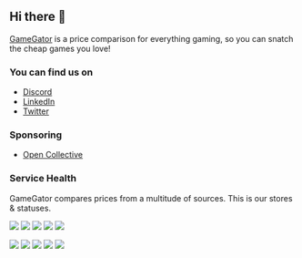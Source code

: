 ## Hi there 👋

[GameGator](https://gamegator.net) is a price comparison for everything gaming, so you can snatch the cheap games you love!

### You can find us on
* [Discord](https://discord.com/invite/GRD85KY)
* [LinkedIn](https://www.linkedin.com/company/gamegator)
* [Twitter](https://twitter.com/gamegatornet)

### Sponsoring
* [Open Collective](https://opencollective.com/gamegator)

### Service Health
GameGator compares prices from a multitude of sources. This is our stores & statuses.

![](https://healthchecks.io/badge/787e8634-e44a-48a8-bd4f-6656aa/oqU6UpXs/2game.svg)
![](https://healthchecks.io/badge/787e8634-e44a-48a8-bd4f-6656aa/UpIoJOwx/eneba.svg)
![](https://healthchecks.io/badge/787e8634-e44a-48a8-bd4f-6656aa/yDI7I9Lr/epic.svg)
![](https://healthchecks.io/badge/787e8634-e44a-48a8-bd4f-6656aa/RyhNg5st/fanatical.svg)
![](https://healthchecks.io/badge/787e8634-e44a-48a8-bd4f-6656aa/1BJ2oTjP/gog.svg)


![](https://healthchecks.io/badge/787e8634-e44a-48a8-bd4f-6656aa/hi2wH9Un/greenmangaming.svg)
![](https://healthchecks.io/badge/787e8634-e44a-48a8-bd4f-6656aa/nCDLCxrR/hrk.svg)
![](https://healthchecks.io/badge/787e8634-e44a-48a8-bd4f-6656aa/RPGacxlA/k4g.svg)
![](https://healthchecks.io/badge/787e8634-e44a-48a8-bd4f-6656aa/gTOAql-2/mmoga.svg)
![](https://healthchecks.io/badge/787e8634-e44a-48a8-bd4f-6656aa/fv0Gw6KH/steam.svg)




